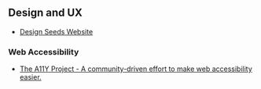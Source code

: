 ## Design and UX

* [Design Seeds Website](http://www.design-seeds.com/)

### Web Accessibility

* [The A11Y Project - A community-driven effort to make web accessibility easier.](http://a11yproject.com/)
